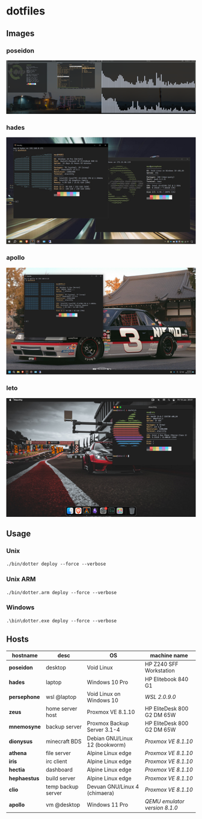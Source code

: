 # dotfiles

## Images

### poseidon

![poseidon](./images/poseidon.jpg)

### hades

![hades](./images/hades.jpg)

### apollo

![apollo](./images/apollo.jpg)

### leto

![leto](./images/leto.jpg)

## Usage

### Unix

```shell
./bin/dotter deploy --force --verbose
```

### Unix ARM

```shell
./bin/dotter.arm deploy --force --verbose
```

### Windows

```shell
.\bin\dotter.exe deploy --force --verbose
```

## Hosts

| hostname             | desc                  | OS                                    | machine name                  |
| -------------------- | --------------------- | ------------------------------------- | ----------------------------- |
| **poseidon**         | desktop               | Void Linux                            | HP Z240 SFF Workstation       |
| **hades**            | laptop                | Windows 10 Pro                        | HP Elitebook 840 G1           |
| **persephone**       | wsl @laptop           | Void Linux on Windows 10              | *WSL 2.0.9.0*                 |
| **zeus**             | home server host      | Proxmox VE 8.1.10                     | HP EliteDesk 800 G2 DM 65W    |
| **mnemosyne**        | backup server         | Proxmox Backup Server 3.1-4           | HP EliteDesk 800 G2 DM 65W    |
| **dionysus**         | minecraft BDS         | Debian GNU/Linux 12 (bookworm)        | *Proxmox VE 8.1.10*           |
| **athena**           | file server           | Alpine Linux edge                     | *Proxmox VE 8.1.10*           |
| **iris**             | irc client            | Alpine Linux edge                     | *Proxmox VE 8.1.10*           |
| **hectia**           | dashboard             | Alpine Linux edge                     | *Proxmox VE 8.1.10*           |
| **hephaestus**       | build server          | Alpine Linux edge                     | *Proxmox VE 8.1.10*           |
| **clio**             | temp backup server    | Devuan GNU/Linux 4 (chimaera)         | *Proxmox VE 8.1.10*           |
| **apollo**           | vm @desktop           | Windows 11 Pro                        | *QEMU emulator version 8.1.0* |
